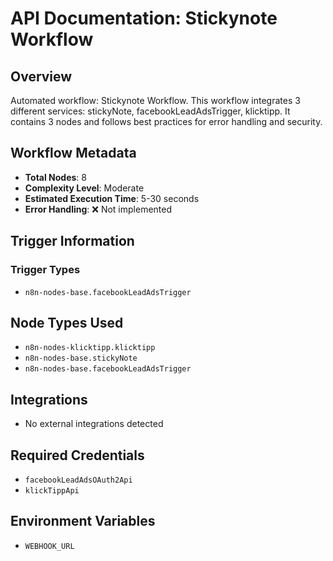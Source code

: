# API Documentation: Stickynote Workflow

## Overview
Automated workflow: Stickynote Workflow. This workflow integrates 3 different services: stickyNote, facebookLeadAdsTrigger, klicktipp. It contains 3 nodes and follows best practices for error handling and security.

## Workflow Metadata
- **Total Nodes**: 8
- **Complexity Level**: Moderate
- **Estimated Execution Time**: 5-30 seconds
- **Error Handling**: ❌ Not implemented

## Trigger Information
### Trigger Types
- `n8n-nodes-base.facebookLeadAdsTrigger`

## Node Types Used
- `n8n-nodes-klicktipp.klicktipp`
- `n8n-nodes-base.stickyNote`
- `n8n-nodes-base.facebookLeadAdsTrigger`

## Integrations
- No external integrations detected

## Required Credentials
- `facebookLeadAdsOAuth2Api`
- `klickTippApi`

## Environment Variables
- `WEBHOOK_URL`
